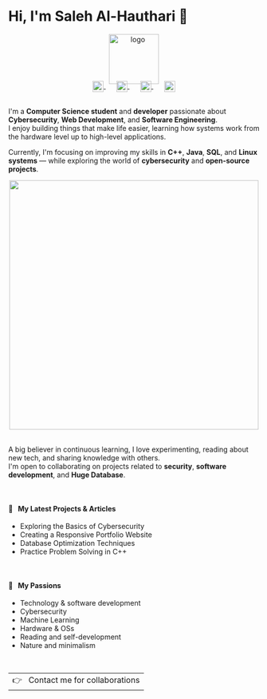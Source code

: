 # Hi, I'm Saleh Al-Hauthari 👋

<div align="right">
     
</div>

<p align="center">
  <a href="#">
    <img width="100" src="https://www.svgrepo.com/show/381147/programming-code-application-development-computer.svg" alt="logo" />
  </a>
</p>

<p align="center" style="margin: -20px 0 30px">
   <a href="https://twitter.com/" target="_blank" style='margin-right:10px'>
    <img align="center" src="https://cdn.jsdelivr.net/npm/simple-icons@3.0.1/icons/twitter.svg" alt="twitter" height="22px" width="22px" />
  </a>
  &nbsp;&nbsp;
  <a href="https://stackoverflow.com/users/" target="_blank" style='margin-right:10px'>
    <img align="center" src="https://cdn.jsdelivr.net/npm/simple-icons@3.0.1/icons/stackoverflow.svg" alt="stackoverflow" height="22px" width="22px" />
  </a>
  &nbsp;&nbsp;
  <a href="https://www.linkedin.com/in/" target="_blank" style='margin-right:10px'>
    <img align="center" src="https://cdn.jsdelivr.net/npm/simple-icons@3.0.1/icons/linkedin.svg" alt="linkedin" height="22px" width="22px" />
  </a>
  &nbsp;&nbsp;
  <a href="mailto:saleh.alhauthari@example.com" target="_blank">
    <img align="center" src="https://cdn.jsdelivr.net/npm/simple-icons@3.0.1/icons/protonmail.svg" alt="email" height="22px" width="22px" />
  </a>
</p>

I'm a **Computer Science student** and **developer** passionate about **Cybersecurity**, **Web Development**, and **Software Engineering**.  
I enjoy building things that make life easier, learning how systems work from the hardware level up to high-level applications.  

Currently, I'm focusing on improving my skills in **C++**, **Java**, **SQL**, and **Linux systems** — while exploring the world of **cybersecurity** and **open-source projects**.  

<div align="center">
  <img src="https://static.vecteezy.com/system/resources/previews/023/557/603/non_2x/binary-code-minimalist-and-flat-logo-illustration-vector.jpg" width= 500 high= 500/>
  <br />
<br />
</div>

A big believer in continuous learning, I love experimenting, reading about new tech, and sharing knowledge with others.  
I'm open to collaborating on projects related to **security**, **software development**, and **Huge Database**.

<br />

#### 📖 &nbsp;&nbsp;My Latest Projects & Articles

* Exploring the Basics of Cybersecurity
* Creating a Responsive Portfolio Website
* Database Optimization Techniques
* Practice Problem Solving in C++

<br />

#### 🧡 &nbsp;&nbsp;My Passions

* Technology & software development  
* Cybersecurity  
* Machine Learning  
* Hardware & OSs  
* Reading and self-development  
* Nature and minimalism  

<br />

<a href="https://encrypted-tbn0.gstatic.com/images?q=tbn:ANd9GcQMTkJg-6wOwpvGzosoCPs2GdkJNromxLxcIQ&s">
  <table align="right">
      <tr>
          <td>
            👉 &nbsp;&nbsp;Contact me for collaborations
          </td>
      </tr>
  </table>
</a>
